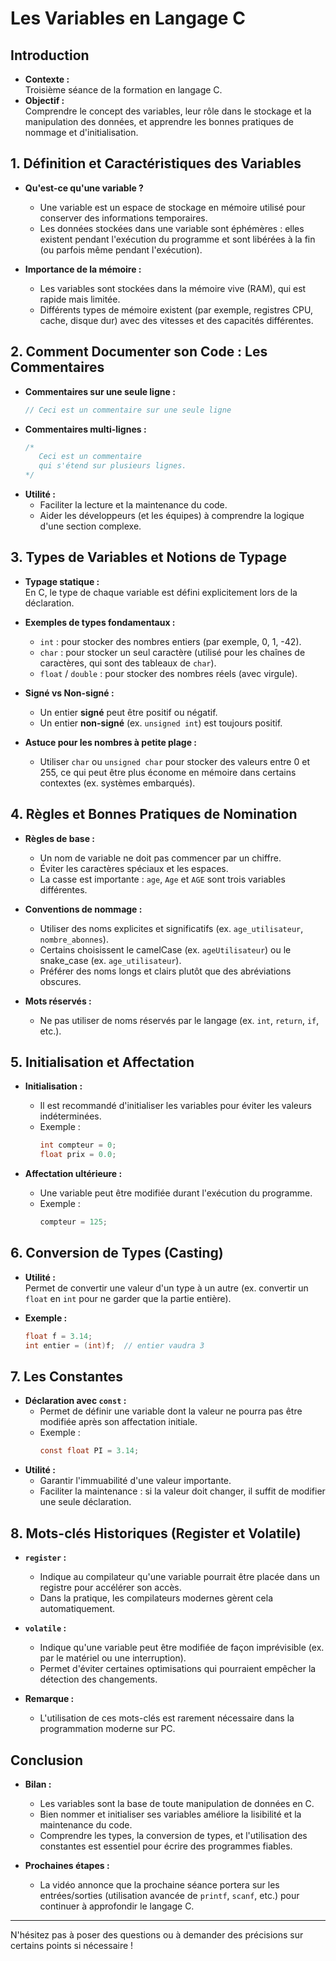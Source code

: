 # Les Variables en Langage C

## Introduction

- **Contexte :**  
  Troisième séance de la formation en langage C.
- **Objectif :**  
  Comprendre le concept des variables, leur rôle dans le stockage et la manipulation des données, et apprendre les bonnes pratiques de nommage et d'initialisation.

## 1. Définition et Caractéristiques des Variables

- **Qu'est-ce qu'une variable ?**  
  - Une variable est un espace de stockage en mémoire utilisé pour conserver des informations temporaires.
  - Les données stockées dans une variable sont éphémères : elles existent pendant l'exécution du programme et sont libérées à la fin (ou parfois même pendant l'exécution).

- **Importance de la mémoire :**  
  - Les variables sont stockées dans la mémoire vive (RAM), qui est rapide mais limitée.
  - Différents types de mémoire existent (par exemple, registres CPU, cache, disque dur) avec des vitesses et des capacités différentes.

## 2. Comment Documenter son Code : Les Commentaires

- **Commentaires sur une seule ligne :**
  ```c
  // Ceci est un commentaire sur une seule ligne
  ```
- **Commentaires multi-lignes :**
  ```c
  /* 
     Ceci est un commentaire
     qui s'étend sur plusieurs lignes.
  */
  ```
- **Utilité :**  
  - Faciliter la lecture et la maintenance du code.
  - Aider les développeurs (et les équipes) à comprendre la logique d'une section complexe.

## 3. Types de Variables et Notions de Typage

- **Typage statique :**  
  En C, le type de chaque variable est défini explicitement lors de la déclaration.

- **Exemples de types fondamentaux :**
  - `int` : pour stocker des nombres entiers (par exemple, 0, 1, -42).
  - `char` : pour stocker un seul caractère (utilisé pour les chaînes de caractères, qui sont des tableaux de `char`).
  - `float` / `double` : pour stocker des nombres réels (avec virgule).

- **Signé vs Non-signé :**
  - Un entier **signé** peut être positif ou négatif.
  - Un entier **non-signé** (ex. `unsigned int`) est toujours positif.

- **Astuce pour les nombres à petite plage :**
  - Utiliser `char` ou `unsigned char` pour stocker des valeurs entre 0 et 255, ce qui peut être plus économe en mémoire dans certains contextes (ex. systèmes embarqués).

## 4. Règles et Bonnes Pratiques de Nomination

- **Règles de base :**
  - Un nom de variable ne doit pas commencer par un chiffre.
  - Éviter les caractères spéciaux et les espaces.
  - La casse est importante : `age`, `Age` et `AGE` sont trois variables différentes.

- **Conventions de nommage :**
  - Utiliser des noms explicites et significatifs (ex. `age_utilisateur`, `nombre_abonnes`).
  - Certains choisissent le camelCase (ex. `ageUtilisateur`) ou le snake_case (ex. `age_utilisateur`).
  - Préférer des noms longs et clairs plutôt que des abréviations obscures.

- **Mots réservés :**
  - Ne pas utiliser de noms réservés par le langage (ex. `int`, `return`, `if`, etc.).

## 5. Initialisation et Affectation

- **Initialisation :**
  - Il est recommandé d'initialiser les variables pour éviter les valeurs indéterminées.
  - Exemple :
    ```c
    int compteur = 0;
    float prix = 0.0;
    ```

- **Affectation ultérieure :**
  - Une variable peut être modifiée durant l'exécution du programme.
  - Exemple :
    ```c
    compteur = 125;
    ```

## 6. Conversion de Types (Casting)

- **Utilité :**  
  Permet de convertir une valeur d'un type à un autre (ex. convertir un `float` en `int` pour ne garder que la partie entière).

- **Exemple :**
  ```c
  float f = 3.14;
  int entier = (int)f;  // entier vaudra 3
  ```

## 7. Les Constantes

- **Déclaration avec `const` :**  
  - Permet de définir une variable dont la valeur ne pourra pas être modifiée après son affectation initiale.
  - Exemple :
    ```c
    const float PI = 3.14;
    ```
- **Utilité :**  
  - Garantir l'immuabilité d'une valeur importante.
  - Faciliter la maintenance : si la valeur doit changer, il suffit de modifier une seule déclaration.

## 8. Mots-clés Historiques (Register et Volatile)

- **`register` :**  
  - Indique au compilateur qu'une variable pourrait être placée dans un registre pour accélérer son accès.
  - Dans la pratique, les compilateurs modernes gèrent cela automatiquement.

- **`volatile` :**  
  - Indique qu'une variable peut être modifiée de façon imprévisible (ex. par le matériel ou une interruption).
  - Permet d'éviter certaines optimisations qui pourraient empêcher la détection des changements.

- **Remarque :**  
  - L'utilisation de ces mots-clés est rarement nécessaire dans la programmation moderne sur PC.

## Conclusion

- **Bilan :**  
  - Les variables sont la base de toute manipulation de données en C.
  - Bien nommer et initialiser ses variables améliore la lisibilité et la maintenance du code.
  - Comprendre les types, la conversion de types, et l'utilisation des constantes est essentiel pour écrire des programmes fiables.

- **Prochaines étapes :**  
  - La vidéo annonce que la prochaine séance portera sur les entrées/sorties (utilisation avancée de `printf`, `scanf`, etc.) pour continuer à approfondir le langage C.

---

N'hésitez pas à poser des questions ou à demander des précisions sur certains points si nécessaire !
